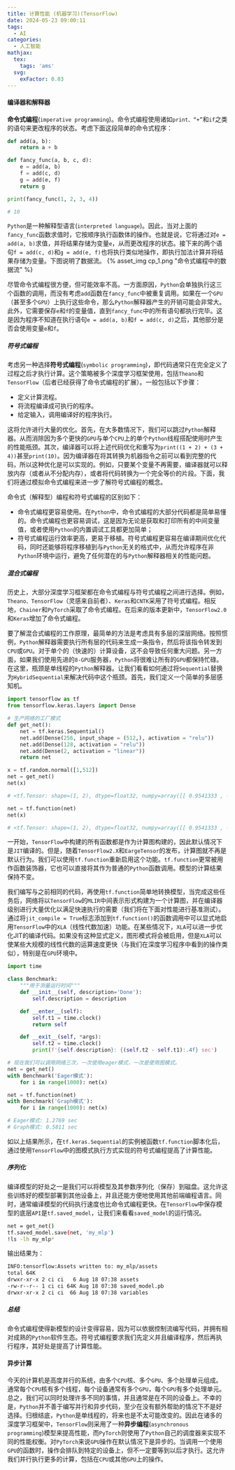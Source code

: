```yaml
---
title: 计算性能 (机器学习)(TensorFlow)
date: 2024-05-23 09:00:11
tags:
  - AI
categories:
  - 人工智能
mathjax:
  tex:
    tags: 'ams'
  svg:
    exFactor: 0.03
---
```


#### 编译器和解释器

**命令式编程**(`imperative programming`)。命令式编程使用诸如`print、“+”`和`if`之类的语句来更改程序的状态。考虑下面这段简单的命令式程序：
<!-- more -->
```python
def add(a, b):
    return a + b

def fancy_func(a, b, c, d):
    e = add(a, b)
    f = add(c, d)
    g = add(e, f)
    return g

print(fancy_func(1, 2, 3, 4))

# 10
```
`Python`是一种解释型语言(`interpreted language`)。因此，当对上面的`fancy_func`函数求值时，它按顺序执行函数体的操作。也就是说，它将通过对`e = add(a, b)`求值，并将结果存储为变量`e`，从而更改程序的状态。接下来的两个语句`f = add(c, d)`和`g = add(e, f)`也将执行类似地操作，即执行加法计算并将结果存储为变量。下图说明了数据流。
{% asset_img cp_1.png "命令式编程中的数据流" %}

尽管命令式编程很方便，但可能效率不高。一方面原因，`Python`会单独执行这三个函数的调用，而没有考虑`add`函数在`fancy_func`中被重复调用。如果在一个`GPU`（甚至多个`GPU`）上执行这些命令，那么`Python`解释器产生的开销可能会非常大。此外，它需要保存`e`和`f`的变量值，直到`fancy_func`中的所有语句都执行完毕。这是因为程序不知道在执行语句`e = add(a, b)`和`f = add(c, d)`之后，其他部分是否会使用变量`e`和`f`。
##### 符号式编程

考虑另一种选择**符号式编程**(`symbolic programming`)，即代码通常只在完全定义了过程之后才执行计算。这个策略被多个深度学习框架使用，包括`Theano`和`TensorFlow`（后者已经获得了命令式编程的扩展）。一般包括以下步骤：
- 定义计算流程。
- 将流程编译成可执行的程序。
- 给定输入，调用编译好的程序执行。

这将允许进行大量的优化。首先，在大多数情况下，我们可以跳过`Python`解释器。从而消除因为多个更快的`GPU`与单个`CPU`上的单个`Python`线程搭配使用时产生的性能瓶颈。其次，编译器可以将上述代码优化和重写为`print((1 + 2) + (3 + 4))`甚至`print(10)`。因为编译器在将其转换为机器指令之前可以看到完整的代码，所以这种优化是可以实现的。例如，只要某个变量不再需要，编译器就可以释放内存（或者从不分配内存），或者将代码转换为一个完全等价的片段。下面，我们将通过模拟命令式编程来进一步了解符号式编程的概念。

命令式（解释型）编程和符号式编程的区别如下：
- 命令式编程更容易使用。在`Python`中，命令式编程的大部分代码都是简单易懂的。命令式编程也更容易调试，这是因为无论是获取和打印所有的中间变量值，或者使用`Python`的内置调试工具都更加简单；
- 符号式编程运行效率更高，更易于移植。符号式编程更容易在编译期间优化代码，同时还能够将程序移植到与`Python`无关的格式中，从而允许程序在非`Python`环境中运行，避免了任何潜在的与`Python`解释器相关的性能问题。

##### 混合式编程

历史上，大部分深度学习框架都在命令式编程与符号式编程之间进行选择。例如，`Theano、TensorFlow`（灵感来自前者）、`Keras`和`CNTK`采用了符号式编程。相反地，`Chainer`和`PyTorch`采取了命令式编程。在后来的版本更新中，`TensorFlow2.0`和`Keras`增加了命令式编程。

要了解混合式编程的工作原理，最简单的方法是考虑具有多层的深层网络。按照惯例，`Python`解释器需要执行所有层的代码来生成一条指令，然后将该指令转发到`CPU`或`GPU`。对于单个的（快速的）计算设备，这不会导致任何重大问题。另一方面，如果我们使用先进的`8-GPU`服务器，`Python`将很难让所有的`GPU`都保持忙碌。在这里，瓶颈是单线程的`Python`解释器。让我们看看如何通过将`Sequential`替换为`HybridSequential`来解决代码中这个瓶颈。首先，我们定义一个简单的多层感知机。
```python
import tensorflow as tf
from tensorflow.keras.layers import Dense

# 生产网络的工厂模式
def get_net():
    net = tf.keras.Sequential()
    net.add(Dense(256, input_shape = (512,), activation = "relu"))
    net.add(Dense(128, activation = "relu"))
    net.add(Dense(2, activation = "linear"))
    return net

x = tf.random.normal([1,512])
net = get_net()
net(x)

# <tf.Tensor: shape=(1, 2), dtype=float32, numpy=array([[ 0.9541333 , -0.74289465]], dtype=float32)>

net = tf.function(net)
net(x)

# <tf.Tensor: shape=(1, 2), dtype=float32, numpy=array([[ 0.9541333 , -0.74289465]], dtype=float32)>
```
一开始，`TensorFlow`中构建的所有函数都是作为计算图构建的，因此默认情况下是`JIT`编译的。但是，随着`TensorFlow2.X`和`EargeTensor`的发布，计算图就不再是默认行为。我们可以使用`tf.function`重新启用这个功能。`tf.function`更常被用作函数装饰器，它也可以直接将其作为普通的`Python`函数调用。模型的计算结果保持不变。

我们编写与之前相同的代码，再使用`tf.function`简单地转换模型，当完成这些任务后，网络将以`TensorFlow`的`MLIR`中间表示形式构建为一个计算图，并在编译器级别进行大量优化以满足快速执行的需要（我们将在下面对性能进行基准测试）。通过将`jit_compile = True`标志添加到`tf.function()`的函数调用中可以显式地启用`TensorFlow`中的`XLA`（线性代数加速）功能。在某些情况下，`XLA`可以进一步优化JIT的编译代码。如果没有这种显式定义，图形模式将会被启用，但是`XLA`可以使某些大规模的线性代数的运算速度更快（与我们在深度学习程序中看到的操作类似），特别是在`GPU`环境中。
```python
import time

class Benchmark:
    """用于测量运行时间"""
    def __init__(self, description='Done'):
        self.description = description

    def __enter__(self):
        self.t1 = time.clock()
        return self

    def __exit__(self, *args):
        self.t2 = time.clock()
        print(f'{self.description}: {(self.t2 - self.t1):.4f} sec')

# 现在我们可以调用网络三次，一次使用eager模式，一次是使用图模式。
net = get_net()
with Benchmark('Eager模式'):
    for i in range(1000): net(x)

net = tf.function(net)
with Benchmark('Graph模式'):
    for i in range(1000): net(x)

# Eager模式: 1.2769 sec
# Graph模式: 0.5811 sec
```
如以上结果所示，在`tf.keras.Sequential`的实例被函数`tf.function`脚本化后，通过使用`TensorFlow`中的图模式执行方式实现的符号式编程提高了计算性能。

##### 序列化

编译模型的好处之一是我们可以将模型及其参数序列化（保存）到磁盘。这允许这些训练好的模型部署到其他设备上，并且还能方便地使用其他前端编程语言。同时，通常编译模型的代码执行速度也比命令式编程更快。在`TensorFlow`中保存模型的底层`API`是`tf.saved_model`，让我们来看看`saved_model`的运行情况。
```bash
net = get_net()
tf.saved_model.save(net, 'my_mlp')
!ls -lh my_mlp*
```
输出结果为：
```bash
INFO:tensorflow:Assets written to: my_mlp/assets
total 64K
drwxr-xr-x 2 ci ci   6 Aug 18 07:38 assets
-rw-r--r-- 1 ci ci 64K Aug 18 07:38 saved_model.pb
drwxr-xr-x 2 ci ci  66 Aug 18 07:38 variables
```
##### 总结

命令式编程使得新模型的设计变得容易，因为可以依据控制流编写代码，并拥有相对成熟的`Python`软件生态。符号式编程要求我们先定义并且编译程序，然后再执行程序，其好处是提高了计算性能。

#### 异步计算

今天的计算机是高度并行的系统，由多个`CPU`核、多个`GPU`、多个处理单元组成。通常每个`CPU`核有多个线程，每个设备通常有多个`GPU`，每个`GPU`有多个处理单元。总之，我们可以同时处理许多不同的事情，并且通常是在不同的设备上。不幸的是，`Python`并不善于编写并行和异步代码，至少在没有额外帮助的情况下不是好选择。归根结底，`Python`是单线程的，将来也是不太可能改变的。因此在诸多的深度学习框架中，`TensorFlow`则采用了一种**异步编程**(`asynchronous programming`)模型来提高性能，而`PyTorch`则使用了`Python`自己的调度器来实现不同的性能权衡。对`PyTorch`来说`GPU`操作在默认情况下是异步的。当调用一个使用`GPU`的函数时，操作会排队到特定的设备上，但不一定要等到以后才执行。这允许我们并行执行更多的计算，包括在`CPU`或其他`GPU`上的操作。